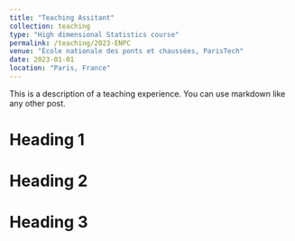 ```yaml
---
title: "Teaching Assitant"
collection: teaching
type: "High dimensional Statistics course"
permalink: /teaching/2023-ENPC
venue: "École nationale des ponts et chaussées, ParisTech"
date: 2023-01-01
location: "Paris, France"
---
```


This is a description of a teaching experience. You can use markdown like any other post.

Heading 1
======

Heading 2
======

Heading 3
======